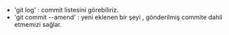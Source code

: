 - 'git log' : commit listesini görebiliriz. 
- 'git commit --amend' : yeni eklenen bir şeyi , gönderilmiş commite dahil etmemizi sağlar.